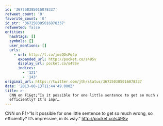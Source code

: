 ```yaml
---
id: '367250385016078337'
retweet_count: '0'
favorite_count: '0'
id_str: '367250385016078337'
retweeted: false
entities:
  hashtags: []
  symbols: []
  user_mentions: []
  urls:
    - url: http://t.co/jmsQOsFq4p
      expanded_url: http://pocket.co/s49Sv
      display_url: pocket.co/s49Sv
      indices:
        - '121'
        - '143'
original_url: https://twitter.com/jth/status/367250385016078337
date: '2013-08-13T11:44:49.000Z'
title: >-
  CNN on F1&gt;“Is it possible for one little sentence to get so much wrong, so
  efficiently? It’s impr…
---
```


CNN on F1&gt;“Is it possible for one little sentence to get so much wrong, so efficiently? It’s impressive, in its way.” http://pocket.co/s49Sv